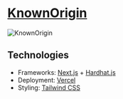 # [KnownOrigin](https://veganzone.netlify.app/)
![KnownOrigin](https://www.darwinbalino.com/_next/image?url=%2F_next%2Fstatic%2Fimage%2Fpublic%2Fnft.d3edd4f3ba76b6d48e28e0238090cec3.png&w=828&q=75)
## Technologies
- Frameworks: [Next.js](https://nextjs.org/) + [Hardhat.js](https://hardhat.org/)
- Deployment: [Vercel](https://vercel.com/)
- Styling: [Tailwind CSS](https://tailwindcss.com/)
